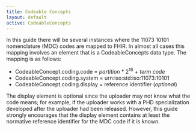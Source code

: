 ```yaml
---
title: Codeable Concepts
layout: default
active: CodeableConcepts
---
```


In this guide there will be several instances where the 11073 10101 nomenclature (MDC) codes are mapped to FHIR. In almost all cases this mapping involves an element that is a CodeableConcepts data type. The mapping is as follows:

 - CodeableConcept.coding.code = *partition* * 2<sup>16</sup> + *term code*
 - CodeableConcept.coding.system = urn:iso:std:iso:11073:10101
 - CodeableConcept.coding.display = reference identifier (*optional*)

The display element is optional since the uploader may not know what the code means; for example, if the uploader works with a PHD specialization developed after the uploader had been released. However, this guide strongly encourages that the display element contains at least the normative reference identifier for the MDC code if it is known.